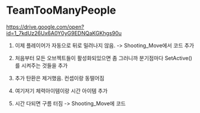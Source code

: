 # TeamTooManyPeople

https://drive.google.com/open?id=1_7kdUz26Ux6A0Y0yG9EDNQaKGKhgs90u


1. 이제 플레이어가 자동으로 뒤로 밀려나지 않음.
-> Shooting_Move에서 코드 추가

2. 처음부터 모든 오브젝트들이 활성화되있으면 좀 그러니까 분기점마다
   SetActive() 를 시켜주는 것들을 추가

3. 추가 탄환은 제거했음. 컨셉이랑 동떨어짐

4. 여기저기 체력아이템이랑 시간 아이템 추가

5. 시간 다되면 구름 터짐
-> Shooting_Move에 코드 
